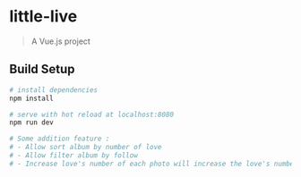 # little-live

> A Vue.js project

## Build Setup

``` bash
# install dependencies
npm install

# serve with hot reload at localhost:8080
npm run dev

# Some addition feature :
# - Allow sort album by number of love
# - Allow filter album by follow
# - Increase love's number of each photo will increase the love's number of album, this also affect search and filter album right away

